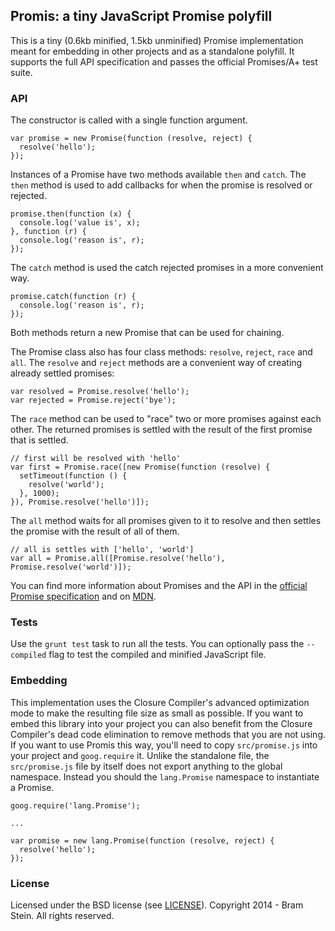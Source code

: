 ## Promis: a tiny JavaScript Promise polyfill

This is a tiny (0.6kb minified, 1.5kb unminified) Promise implementation meant for embedding in other projects and as a standalone polyfill. It supports the full API specification and passes the official Promises/A+ test suite.

### API

The constructor is called with a single function argument.

````
var promise = new Promise(function (resolve, reject) {
  resolve('hello');
});
````

Instances of a Promise have two methods available `then` and `catch`. The `then` method is used to add callbacks for when the promise is resolved or rejected.

````
promise.then(function (x) {
  console.log('value is', x);
}, function (r) {
  console.log('reason is', r);
});
```` 

The `catch` method is used the catch rejected promises in a more convenient way.

````
promise.catch(function (r) {
  console.log('reason is', r);
});
````

Both methods return a new Promise that can be used for chaining.

The Promise class also has four class methods: `resolve`, `reject`, `race` and `all`. The `resolve` and `reject` methods are a convenient way of creating already settled promises:

````
var resolved = Promise.resolve('hello');
var rejected = Promise.reject('bye');
````

The `race` method can be used to "race" two or more promises against each other. The returned promises is settled with the result of the first promise that is settled.

````
// first will be resolved with 'hello'
var first = Promise.race([new Promise(function (resolve) {
  setTimeout(function () {
    resolve('world');
  }, 1000);
}), Promise.resolve('hello')]);
````

The `all` method waits for all promises given to it to resolve and then settles the promise with the result of all of them.

````
// all is settles with ['hello', 'world']
var all = Promise.all([Promise.resolve('hello'), Promise.resolve('world')]);
````

You can find more information about Promises and the API in the [official Promise specification](http://promisesaplus.com/) and on [MDN](https://developer.mozilla.org/en-US/docs/Web/JavaScript/Reference/Global_Objects/Promise).

### Tests

Use the `grunt test` task to run all the tests. You can optionally pass the `--compiled` flag to test the compiled and minified JavaScript file.

### Embedding

This implementation uses the Closure Compiler's advanced optimization mode to make the resulting file size as small as possible. If you want to embed this library into your project you can also benefit from the Closure Compiler's dead code elimination to remove methods that you are not using. If you want to use Promis this way, you'll need to copy `src/promise.js` into your project and `goog.require` it. Unlike the standalone file, the `src/promise.js` file by itself does not export anything to the global namespace. Instead you should the `lang.Promise` namespace to instantiate a Promise.

````
goog.require('lang.Promise');

...

var promise = new lang.Promise(function (resolve, reject) {
  resolve('hello');
});
````

### License

Licensed under the BSD license (see [LICENSE](LICENSE)). Copyright 2014 - Bram Stein. All rights reserved.
